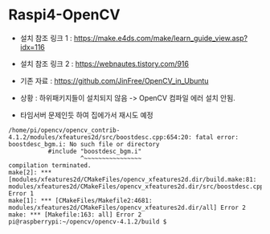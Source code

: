 # Raspi4-OpenCV

- 설치 참조 링크 1 : https://make.e4ds.com/make/learn_guide_view.asp?idx=116
- 설치 참조 링크 2 : https://webnautes.tistory.com/916
- 기존 자료 : https://github.com/JinFree/OpenCV_in_Ubuntu


- 상황 : 하위패키지들이 설치되지 않음 -> OpenCV 컴파일 에러 설치 안됨.
- 타임서버 문제인듯 하여 집에가서 재시도 예정

```
/home/pi/opencv/opencv_contrib-4.1.2/modules/xfeatures2d/src/boostdesc.cpp:654:20: fatal error: boostdesc_bgm.i: No such file or directory
           #include "boostdesc_bgm.i"
                    ^~~~~~~~~~~~~~~~~
compilation terminated.
make[2]: *** [modules/xfeatures2d/CMakeFiles/opencv_xfeatures2d.dir/build.make:81: modules/xfeatures2d/CMakeFiles/opencv_xfeatures2d.dir/src/boostdesc.cpp.o] Error 1
make[1]: *** [CMakeFiles/Makefile2:4681: modules/xfeatures2d/CMakeFiles/opencv_xfeatures2d.dir/all] Error 2
make: *** [Makefile:163: all] Error 2
pi@raspberrypi:~/opencv/opencv-4.1.2/build $ 

```
